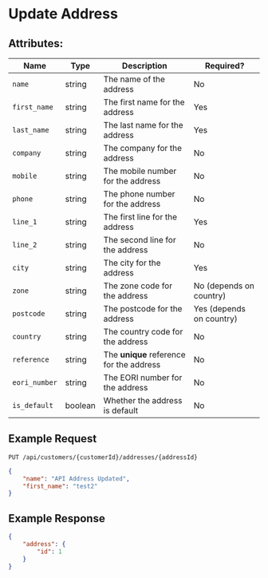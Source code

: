 # Update Address

## Attributes:

| Name           | Type    | Description                              | Required?                |
|----------------|---------|------------------------------------------|--------------------------|
| `name`         | string  | The name of the address                  | No                       |
| `first_name`   | string  | The first name for the address           | Yes                      |
| `last_name`    | string  | The last name for the address            | Yes                      |
| `company`      | string  | The company for the address              | No                       |
| `mobile`       | string  | The mobile number for the address        | No                       |
| `phone`        | string  | The phone number for the address         | No                       |
| `line_1`       | string  | The first line for the address           | Yes                      |
| `line_2`       | string  | The second line for the address          | No                       |
| `city`         | string  | The city for the address                 | Yes                      |
| `zone`         | string  | The zone code for the address            | No (depends on country)  |
| `postcode`     | string  | The postcode for the address             | Yes (depends on country) |
| `country`      | string  | The country code for the address         | No                       |
| `reference`    | string  | The **unique** reference for the address | No                       |
| `eori_number`  | string  | The EORI number for the address          | No                       |
| `is_default`   | boolean | Whether the address is default           | No                       |

## Example Request

```http request
PUT /api/customers/{customerId}/addresses/{addressId}
```

```json lines
{
    "name": "API Address Updated",
    "first_name": "test2"
}
```

## Example Response

```json
{
    "address": {
        "id": 1
    }
}
```

